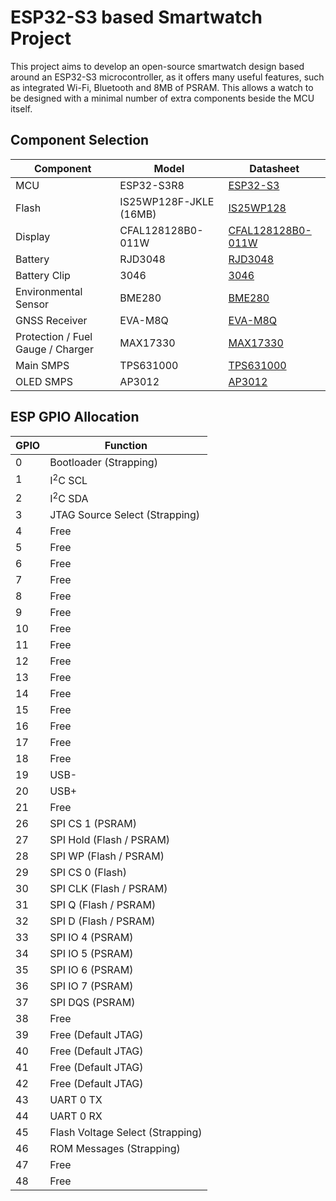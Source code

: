 ESP32-S3 based Smartwatch Project
=================================

This project aims to develop an open-source smartwatch design based around an ESP32-S3 microcontroller, as it offers many useful features, such as integrated Wi-Fi, Bluetooth and 8MB of PSRAM.  This allows a watch to be designed with a minimal number of extra components beside the MCU itself.

Component Selection
-------------------

| Component | Model | Datasheet |
|-----------|-------|-----------|
| MCU | ESP32-S3R8 | [ESP32-S3](https://www.espressif.com/sites/default/files/documentation/esp32-s3_datasheet_en.pdf) |
| Flash | IS25WP128F-JKLE (16MB) | [IS25WP128](https://www.issi.com/WW/pdf/25LP-WP128F.pdf) |
| Display | CFAL128128B0-011W | [CFAL128128B0-011W](https://www.crystalfontz.com/products/document/3814/CFAL128128B0-011W_Datasheet.pdf) |
| Battery | RJD3048 | [RJD3048](https://www.mouser.com/datasheet/2/88/RJD-2944769.pdf) |
| Battery Clip | 3046 | [3046](https://www.mouser.com/datasheet/2/215/3046-1947340.pdf) |
| Environmental Sensor | BME280 | [BME280](https://www.mouser.com/datasheet/2/783/bst_bme280_ds002-2238172.pdf) |
| GNSS Receiver | EVA-M8Q | [EVA-M8Q](https://www.mouser.com/datasheet/2/1025/EVA_M8_FW3_DataSheet__UBX_16014189_-2010107.pdf) |
| Protection / Fuel Gauge / Charger | MAX17330 | [MAX17330](https://www.analog.com/media/en/technical-documentation/data-sheets/max17330.pdf) |
| Main SMPS | TPS631000 | [TPS631000](https://www.ti.com/lit/ds/symlink/tps631000.pdf) |
| OLED SMPS | AP3012 | [AP3012](https://www.diodes.com/assets/Datasheets/AP3012.pdf) |

ESP GPIO Allocation
-------------------
| GPIO | Function |
|------|----------|
| 0 | Bootloader (Strapping) |
| 1 | I<sup>2</sup>C SCL |
| 2 | I<sup>2</sup>C SDA |
| 3 | JTAG Source Select (Strapping) |
| 4 | Free |
| 5 | Free |
| 6 | Free |
| 7 | Free |
| 8 | Free |
| 9 | Free |
| 10 | Free |
| 11 | Free |
| 12 | Free |
| 13 | Free |
| 14 | Free |
| 15 | Free |
| 16 | Free |
| 17 | Free |
| 18 | Free |
| 19 | USB- |
| 20 | USB+ |
| 21 | Free |
| 26 | SPI CS 1 (PSRAM) |
| 27 | SPI Hold (Flash / PSRAM) |
| 28 | SPI WP (Flash / PSRAM) |
| 29 | SPI CS 0 (Flash) |
| 30 | SPI CLK (Flash / PSRAM) |
| 31 | SPI Q (Flash / PSRAM) |
| 32 | SPI D (Flash / PSRAM) |
| 33 | SPI IO 4 (PSRAM) |
| 34 | SPI IO 5 (PSRAM) |
| 35 | SPI IO 6 (PSRAM) |
| 36 | SPI IO 7 (PSRAM) |
| 37 | SPI DQS (PSRAM) |
| 38 | Free |
| 39 | Free (Default JTAG) |
| 40 | Free (Default JTAG) |
| 41 | Free (Default JTAG) |
| 42 | Free (Default JTAG) |
| 43 | UART 0 TX |
| 44 | UART 0 RX |
| 45 | Flash Voltage Select (Strapping) |
| 46 | ROM Messages (Strapping) |
| 47 | Free |
| 48 | Free |
